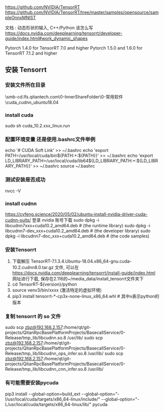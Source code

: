 https://github.com/NVIDIA/TensorRT
https://github.com/NVIDIA/TensorRT/tree/master/samples/opensource/sampleOnnxMNIST


文档 : 动态形状的输入, C++/Python 该怎么写
https://docs.nvidia.com/deeplearning/tensorrt/developer-guide/index.html#work_dynamic_shapes


Pytorch 1.4.0 for TensorRT 7.0 and higher
Pytorch 1.5.0 and 1.6.0 for TensorRT 7.1.2 and higher

## 安装 Tensorrt

### 安装文件所在目录

\\smb-cd.lfs.qitantech.com\0-InnerShareFolder\0-常用软件\cuda_cudnn_ubuntu18.04

### install cuda
sudo sh cuda_10.2.xxx_linux.run

### 配置环境变量 还是使用.bashrc文件举例
echo '# CUDA Soft Link' >> ~/.bashrc
echo 'export PATH=/usr/local/cuda/bin${PATH:+:${PATH}}' >> ~/.bashrc
echo 'export LD_LIBRARY_PATH=/usr/local/cuda/lib64${LD_LIBRARY_PATH:+:${LD_LIBRARY_PATH}}' >> ~/.bashrc
source ~/.bashrc

### 测试安装是否成功
nvcc -V

### install cudnn
https://cyfeng.science/2020/05/02/ubuntu-install-nvidia-driver-cuda-cudnn-suits/ 登录 nvidia 账号下载
sudo dpkg -i libcudnn7xxx+cuda10.2_amd64.deb      # (the runtime library)
sudo dpkg -i libcudnn7-dev_xxx+cuda10.2_amd64.deb # (the developer library)
sudo dpkg -i libcudnn7-doc_xxx+cuda10.2_amd64.deb # (the code samples)

### 安装Tensorrt
1. 下载解压 TensorRT-7.1.3.4.Ubuntu-18.04.x86_64-gnu.cuda-10.2.cudnn8.0.tar.gz 文件, 可以在 <https://docs.nvidia.com/deeplearning/tensorrt/install-guide/index.html> 网址进行下载, 保存在2.116的~/media_data/install_tensorrt文件夹下
2. cd TensorRT-${version}/python
3. source venv3/bin/xxxx (激活特定的虚拟环境)
4. pip3 install tensorrt-*-cp3x-none-linux_x86_64.whl  # 其中x表示python的版本

### 复制 tensorrt 的 so 文件
sudo scp zbz@192.168.2.157:/home/qt/git-projects/QitanRpcBasePlatformProjects/BasecallService/0-Release/tmp_lib/libcudnn.so.8            /usr/lib/
sudo scp zbz@192.168.2.157:/home/qt/git-projects/QitanRpcBasePlatformProjects/BasecallService/0-Release/tmp_lib/libcudnn_ops_infer.so.8  /usr/lib/
sudo scp zbz@192.168.2.157:/home/qt/git-projects/QitanRpcBasePlatformProjects/BasecallService/0-Release/tmp_lib/libcudnn_cnn_infer.so.8  /usr/lib/

### 有可能需要安装pycuda
pip3 install --global-option=build_ext --global-option="-I/usr/local/cuda/targets/x86_64-linux/include/" --global-option="-L/usr/local/cuda/targets/x86_64-linux/lib/" pycuda